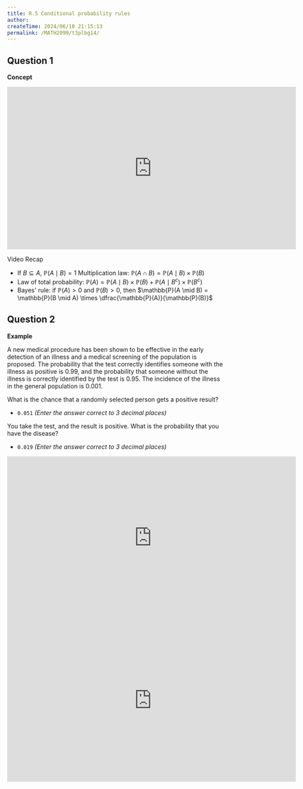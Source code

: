 ```yaml
---
title: R.5 Conditional probability rules
author:
createTime: 2024/06/10 21:15:13
permalink: /MATH2099/t3plbg14/
---
```



## Question 1

<div class="how_qb">

**Concept**

<iframe width="672" height="378" src="https://www.youtube.com/embed/caKcOAfwHwQ" title="LR 6 Conditional Probability Rules" frameborder="0" allow="accelerometer; autoplay; clipboard-write; encrypted-media; gyroscope; picture-in-picture; web-share" referrerpolicy="strict-origin-when-cross-origin" allowfullscreen></iframe>

Video Recap

- If $B \subseteq A$, $\mathbb{P}(A \mid B) = 1$
Multiplication law: $\mathbb{P}(A \cap B) = \mathbb{P}(A \mid B) \times \mathbb{P}(B)$
- Law of total probability:  $\mathbb{P}(A) = \mathbb{P}(A \mid B) \times \mathbb{P}(B) + \mathbb{P}(A \mid B^c) \times \mathbb{P}(B^c)$
- Bayes' rule: if $\mathbb{P}(A) > 0$ and $\mathbb{P}(B) > 0$, then $\mathbb{P}(A \mid B) = \mathbb{P}(B \mid A) \times \dfrac{\mathbb{P}(A)}{\mathbb{P}(B)}$

</div>

## Question 2

<div class="how_qb">

**Example**

A new medical procedure has been shown to be effective in the early detection of an illness and a medical screening of the population is proposed. The probability that the test correctly identifies someone with the illness as positive is $0.99$, and the probability that someone without the illness is correctly identified by the test is $0.95$. The incidence of the illness in the general population is $0.001$.

What is the chance that a randomly selected person gets a positive result?

- `0.051` _(Enter the answer correct to 3 decimal places)_

You take the test, and the result is positive. What is the probability that you have the disease?

- `0.019` _(Enter the answer correct to 3 decimal places)_

<iframe width="672" height="378" src="https://www.youtube.com/embed/X9hNLNJRO_w" title="screeningPart1" frameborder="0" allow="accelerometer; autoplay; clipboard-write; encrypted-media; gyroscope; picture-in-picture; web-share" referrerpolicy="strict-origin-when-cross-origin" allowfullscreen></iframe>

<iframe width="672" height="378" src="https://www.youtube.com/embed/wz-3LC0VYnk" title="screeningPart2" frameborder="0" allow="accelerometer; autoplay; clipboard-write; encrypted-media; gyroscope; picture-in-picture; web-share" referrerpolicy="strict-origin-when-cross-origin" allowfullscreen></iframe>

</div>

